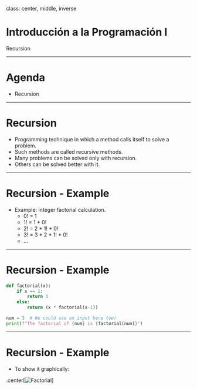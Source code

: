 class: center, middle, inverse

# Introducción a la Programación I
Recursion

---

# Agenda

- Recursion

---

# Recursion

- Programming technique in which a method calls itself to solve a problem.
- Such methods are called recursive methods.
- Many problems can be solved only with recursion.
- Others can be solved better with it.

---

# Recursion - Example

- Example: integer factorial calculation.
    - 0! = 1
    - 1! = 1 \* 0!
    - 2! = 2 \* 1! \* 0!
    - 3! = 3 \* 2 \* 1! \* 0!
    - ...

---

# Recursion - Example

```python
def factorial(x):
    if x == 1:
        return 1
    else:
        return (x * factorial(x-1))

num = 3  # We could use an input here too!
print(f"The factorial of {num} is {factorial(num)}")
```

---

# Recursion - Example

- To show it graphically:

.center[![Factorial]({{site.baseurl}}/presentation/recursion/factorial.png)]